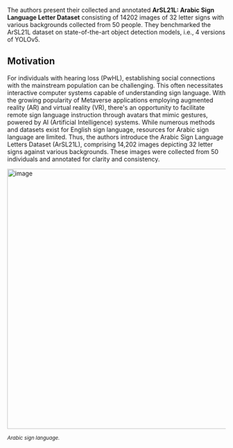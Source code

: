 The authors present their collected and annotated **ArSL21L: Arabic Sign Language Letter Dataset** consisting of 14202 images of 32 letter signs with various backgrounds collected from 50 people. They benchmarked the ArSL21L dataset on state-of-the-art object detection models, i.e., 4 versions of YOLOv5.

## Motivation

For individuals with hearing loss (PwHL), establishing social connections with the mainstream population can be challenging. This often necessitates interactive computer systems capable of understanding sign language. With the growing popularity of Metaverse applications employing augmented reality (AR) and virtual reality (VR), there's an opportunity to facilitate remote sign language instruction through avatars that mimic gestures, powered by AI (Artificial Intelligence) systems. While numerous methods and datasets exist for English sign language, resources for Arabic sign language are limited. Thus, the authors introduce the Arabic Sign Language Letters Dataset (ArSL21L), comprising 14,202 images depicting 32 letter signs against various backgrounds. These images were collected from 50 individuals and annotated for clarity and consistency.

<img src="https://github.com/dataset-ninja/arsl21l/assets/120389559/aa16afc6-aa46-4f74-b4ba-f9a93c624190" alt="image" width="600">

<span style="font-size: smaller; font-style: italic;">Arabic sign language.</span>

